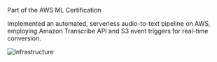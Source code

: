 Part of the AWS ML Certification

Implemented an automated, serverless audio-to-text pipeline on AWS, employing Amazon Transcribe API and S3 event triggers for real-time conversion.

![Infrastructure](https://github.com/marlhex/AmazonTranscribe_AudioToText/assets/4165637/f6be5cc4-356c-4ba0-9ecf-ad5a12856a73)
